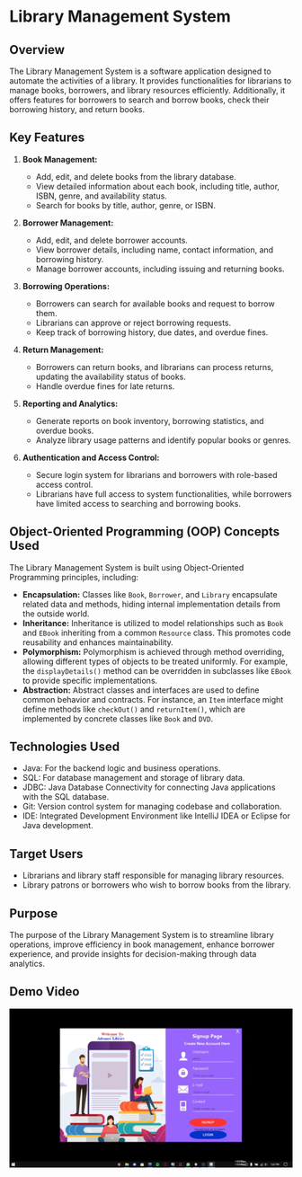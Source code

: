 # Library Management System

## Overview
The Library Management System is a software application designed to automate the activities of a library. It provides functionalities for librarians to manage books, borrowers, and library resources efficiently. Additionally, it offers features for borrowers to search and borrow books, check their borrowing history, and return books.

## Key Features

1. **Book Management:**
   - Add, edit, and delete books from the library database.
   - View detailed information about each book, including title, author, ISBN, genre, and availability status.
   - Search for books by title, author, genre, or ISBN.

2. **Borrower Management:**
   - Add, edit, and delete borrower accounts.
   - View borrower details, including name, contact information, and borrowing history.
   - Manage borrower accounts, including issuing and returning books.

3. **Borrowing Operations:**
   - Borrowers can search for available books and request to borrow them.
   - Librarians can approve or reject borrowing requests.
   - Keep track of borrowing history, due dates, and overdue fines.

4. **Return Management:**
   - Borrowers can return books, and librarians can process returns, updating the availability status of books.
   - Handle overdue fines for late returns.

5. **Reporting and Analytics:**
   - Generate reports on book inventory, borrowing statistics, and overdue books.
   - Analyze library usage patterns and identify popular books or genres.

6. **Authentication and Access Control:**
   - Secure login system for librarians and borrowers with role-based access control.
   - Librarians have full access to system functionalities, while borrowers have limited access to searching and borrowing books.

## Object-Oriented Programming (OOP) Concepts Used

The Library Management System is built using Object-Oriented Programming principles, including:

- **Encapsulation:** Classes like `Book`, `Borrower`, and `Library` encapsulate related data and methods, hiding internal implementation details from the outside world.
- **Inheritance:** Inheritance is utilized to model relationships such as `Book` and `EBook` inheriting from a common `Resource` class. This promotes code reusability and enhances maintainability.
- **Polymorphism:** Polymorphism is achieved through method overriding, allowing different types of objects to be treated uniformly. For example, the `displayDetails()` method can be overridden in subclasses like `EBook` to provide specific implementations.
- **Abstraction:** Abstract classes and interfaces are used to define common behavior and contracts. For instance, an `Item` interface might define methods like `checkOut()` and `returnItem()`, which are implemented by concrete classes like `Book` and `DVD`.

## Technologies Used

- Java: For the backend logic and business operations.
- SQL: For database management and storage of library data.
- JDBC: Java Database Connectivity for connecting Java applications with the SQL database.
- Git: Version control system for managing codebase and collaboration.
- IDE: Integrated Development Environment like IntelliJ IDEA or Eclipse for Java development.

## Target Users

- Librarians and library staff responsible for managing library resources.
- Library patrons or borrowers who wish to borrow books from the library.

## Purpose

The purpose of the Library Management System is to streamline library operations, improve efficiency in book management, enhance borrower experience, and provide insights for decision-making through data analytics.

## Demo Video

[![Watch the video](https://github.com/Banula-Lavindu/Library-Management-System-using-Java-SQL-OOP/blob/08d70b969260b1f018c568b1a71e68400cf0e79a/Screenshot%20(1).png)](https://youtu.be/5Y72sh9h_BY)
